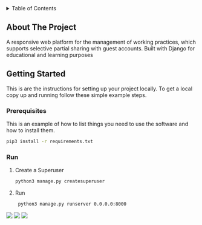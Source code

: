 

<!-- TABLE OF CONTENTS -->
<details>
  <summary>Table of Contents</summary>
  <ol>
    <li>
      <a href="#about-the-project">About The Project</a>
    </li>
    <li>
      <a href="#getting-started">Getting Started</a>
      <ul>
        <li><a href="#prerequisites">Prerequisites</a></li>
        <li><a href="#run">Run</a></li>
      </ul>
    </li>
    
  </ol>
</details>



<!-- ABOUT THE PROJECT -->
## About The Project


A responsive web platform for the management of working practices, which supports selective partial sharing with guest accounts.
Built with Django for educational and learning purposes



<!-- GETTING STARTED -->
## Getting Started

This is are the instructions for setting up your project locally.
To get a local copy up and running follow these simple example steps.


### Prerequisites

This is an example of how to list things you need to use the software and how to install them.
  
  ```sh
  pip3 install -r requirements.txt 
  ```

### Run


1. Create a Superuser 

   ```sh
   python3 manage.py createsuperuser
   ```
2. Run 

   ```sh
    python3 manage.py runserver 0.0.0.0:8000 
   ```


<img src="https://github.com/genox997/Piattaforma/blob/master/screenshots/login.png?raw=true" style="max-width:100%;">
<img src="https://github.com/genox997/Piattaforma/blob/master/screenshots/home.png?raw=true" style="max-width:100%;">
<img src="https://github.com/genox997/Piattaforma/blob/master/screenshots/settings.png?raw=true" style="max-width:100%;">


